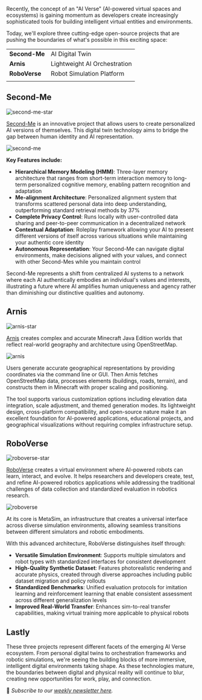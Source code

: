 Recently, the concept of an "AI Verse" (AI-powered virtual spaces and ecosystems) is gaining momentum as developers create increasingly sophisticated tools for building intelligent virtual entities and environments.

Today, we'll explore three cutting-edge open-source projects that are pushing the boundaries of what's possible in this exciting space:

|  |  |
| ------- | ----------- |
| **Second-Me** | AI Digital Twin |
| **Arnis** | Lightweight AI Orchestration |
| **RoboVerse** | Robot Simulation Platform |
|  |  |

## Second-Me

![second-me-star](/assets/blog/ai-verse/second-me-star.webp)

[Second-Me](https://www.secondme.io/) is an innovative project that allows users to create personalized AI versions of themselves. This digital twin technology aims to bridge the gap between human identity and AI representation.

![second-me](/assets/blog/ai-verse/second-me.webp)

**Key Features include:**

- **Hierarchical Memory Modeling (HMM)**: Three-layer memory architecture that ranges from short-term interaction memory to long-term personalized cognitive memory, enabling pattern recognition and adaptation
- **Me-alignment Architecture**: Personalized alignment system that transforms scattered personal data into deep understanding, outperforming standard retrieval methods by 37%
- **Complete Privacy Control**: Runs locally with user-controlled data sharing and peer-to-peer communication in a decentralized network
- **Contextual Adaptation**: Roleplay framework allowing your AI to present different versions of itself across various situations while maintaining your authentic core identity
- **Autonomous Representation**: Your Second-Me can navigate digital environments, make decisions aligned with your values, and connect with other Second-Mes while you maintain control

Second-Me represents a shift from centralized AI systems to a network where each AI authentically embodies an individual's values and interests, illustrating a future where AI amplifies human uniqueness and agency rather than diminishing our distinctive qualities and autonomy.

## Arnis

![arnis-star](/assets/blog/ai-verse/arnis-star.webp)

[Arnis](https://github.com/louis-e/arnis) creates complex and accurate Minecraft Java Edition worlds that reflect real-world geography and architecture using OpenStreetMap.

![arnis](/assets/blog/ai-verse/arnis.gif)

Users generate accurate geographical representations by providing coordinates via the command line or GUI. Then Arnis fetches OpenStreetMap data, processes elements (buildings, roads, terrain), and constructs them in Minecraft with proper scaling and positioning.

The tool supports various customization options including elevation data integration, scale adjustment, and themed generation modes. Its lightweight design, cross-platform compatibility, and open-source nature make it an excellent foundation for AI-powered applications, educational projects, and geographical visualizations without requiring complex infrastructure setup.

## RoboVerse

![roboverse-star](/assets/blog/ai-verse/roboverse-star.webp)

[RoboVerse](https://roboverseorg.github.io/) creates a virtual environment where AI-powered robots can learn, interact, and evolve. It helps researchers and developers create, test, and refine AI-powered robotics applications while addressing the traditional challenges of data collection and standardized evaluation in robotics research.

![roboverse](/assets/blog/ai-verse/roboverse.webp)

At its core is MetaSim, an infrastructure that creates a universal interface across diverse simulation environments, allowing seamless transitions between different simulators and robotic embodiments.

With this advanced architecture, RoboVerse distinguishes itself through:

- **Versatile Simulation Environment**: Supports multiple simulators and robot types with standardized interfaces for consistent development
- **High-Quality Synthetic Dataset**: Features photorealistic rendering and accurate physics, created through diverse approaches including public dataset migration and policy rollouts
- **Standardized Benchmarks**: Unified evaluation protocols for imitation learning and reinforcement learning that enable consistent assessment across different generalization levels
- **Improved Real-World Transfer**: Enhances sim-to-real transfer capabilities, making virtual training more applicable to physical robots

## Lastly

These three projects represent different facets of the emerging AI Verse ecosystem. From personal digital twins to orchestration frameworks and robotic simulations, we're seeing the building blocks of more immersive, intelligent digital environments taking shape. As these technologies mature, the boundaries between digital and physical reality will continue to blur, creating new opportunities for work, play, and connection.

📧 *Subscribe to our [weekly newsletter here](https://star-history.beehiiv.com/subscribe).*
